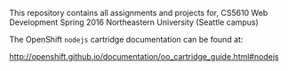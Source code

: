 This repository contains all assignments and projects for,
CS5610 Web Development
Spring 2016
Northeastern University (Seattle campus)


The OpenShift `nodejs` cartridge documentation can be found at:

http://openshift.github.io/documentation/oo_cartridge_guide.html#nodejs
